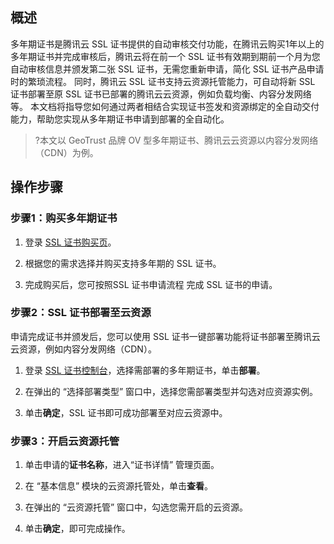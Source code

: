 ## 概述
多年期证书是腾讯云 SSL 证书提供的自动审核交付功能，在腾讯云购买1年以上的多年期证书并完成审核后，腾讯云将在前一个 SSL 证书有效期到期前一个月为您自动审核信息并颁发第二张 SSL 证书，无需您重新申请，简化 SSL 证书产品申请时的繁琐流程。
同时，腾讯云 SSL 证书支持云资源托管能力，可自动将新 SSL 证书部署至原 SSL 证书已部署的腾讯云云资源，例如负载均衡、内容分发网络等。
本文档将指导您如何通过两者相结合实现证书签发和资源绑定的全自动交付能力，帮助您实现从多年期证书申请到部署的全自动化。

>?本文以 GeoTrust 品牌 OV 型多年期证书、腾讯云云资源以内容分发网络（CDN）为例。
>
## 操作步骤
### 步骤1：购买多年期证书
1. 登录 [SSL 证书购买页](https://buy.cloud.tencent.com/ssl?fromSource=ssl)。
2. 根据您的需求选择并购买支持多年期的 SSL 证书。

3. 完成购买后，您可按照SSL 证书申请流程 完成 SSL 证书的申请。

### 步骤2：SSL 证书部署至云资源
申请完成证书并颁发后，您可以使用 SSL 证书一键部署功能将证书部署至腾讯云云资源，例如内容分发网络（CDN）。
1. 登录 [SSL 证书控制台](https://console.cloud.tencent.com/ssl)，选择需部署的多年期证书，单击**部署**。

2. 在弹出的 “选择部署类型” 窗口中，选择您需部署类型并勾选对应资源实例。

3. 单击**确定**，SSL 证书即可成功部署至对应云资源中。


### 步骤3：开启云资源托管
1. 单击申请的**证书名称**，进入“证书详情” 管理页面。
2. 在 “基本信息” 模块的云资源托管处，单击**查看**。

3. 在弹出的 “云资源托管” 窗口中，勾选您需开启的云资源。

4. 单击**确定**，即可完成操作。
















